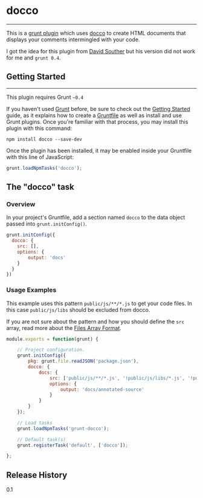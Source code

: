 # docco
---

This is a [grunt plugin](http://gruntjs.com/plugins) which uses [docco](http://jashkenas.github.io/docco/) to create
HTML documents that displays your comments intermingled with your code.

I got the idea for this plugin from [David Souther](https://github.com/DavidSouther/grunt-docco) but his version did
not work for me and `grunt 0.4`.

## Getting Started
---

This plugin requires Grunt `~0.4`

If you haven't used [Grunt](http://gruntjs.com/) before, be sure to check out the [Getting Started](http://gruntjs.com/getting-started)
guide, as it explains how to create a [Gruntfile](http://gruntjs.com/sample-gruntfile) as well as install and use Grunt
plugins.
Once you're familiar with that process, you may install this plugin with this command:

```shell
npm install docco --save-dev
```

Once the plugin has been installed, it may be enabled inside your Gruntfile with this line of JavaScript:

```js
grunt.loadNpmTasks('docco');
```

## The "docco" task

### Overview
In your project's Gruntfile, add a section named `docco` to the data object passed into `grunt.initConfig()`.

```js
grunt.initConfig({
  docco: {
    src: [],
    options: {
        output: 'docs'
    }
  }
})
```

### Usage Examples

This example uses this pattern `public/js/**/*.js` to get your code files.
In this case `public/js/libs` should be excluded from docco.

If you are not sure about the pattern and how you should define the `src` array, read more about the
[Files Array Format](http://gruntjs.com/configuring-tasks#files-array-format).

```js
module.exports = function(grunt) {

    // Project configuration.
    grunt.initConfig({
        pkg: grunt.file.readJSON('package.json'),
		docco: {
			docs: {
				src: ['public/js/**/*.js', '!public/js/libs/*.js', '!public/js/libs/**/*.js'],
				options: {
					output: 'docs/annotated-source'
				}
			}
		}
	});

	// Load tasks
	grunt.loadNpmTasks('grunt-docco');

	// Default task(s)
	grunt.registerTask('default', ['docco']);

};

```

## Release History
0.1
